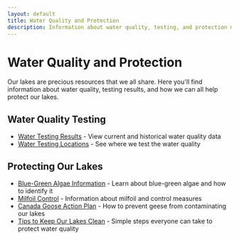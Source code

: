 ```yaml
---
layout: default
title: Water Quality and Protection
description: Information about water quality, testing, and protection measures for Lac Notre-Dame and Usher Lake
---
```


# Water Quality and Protection

Our lakes are precious resources that we all share. Here you'll find information about water quality, testing results, and how we can all help protect our lakes.

## Water Quality Testing

* [Water Testing Results](/water/qualityreports/) - View current and historical water quality data
* [Water Testing Locations](/map/maps/) - See where we test the water quality

## Protecting Our Lakes

* [Blue-Green Algae Information](/water/bluegreen/) - Learn about blue-green algae and how to identify it
* [Milfoil Control](/water/lnd-milfoil/) - Information about milfoil and control measures
* [Canada Goose Action Plan](/water/gooseaction/) - How to prevent geese from contaminating our lakes
* [Tips to Keep Our Lakes Clean](/water/keepclean/) - Simple steps everyone can take to protect water quality 